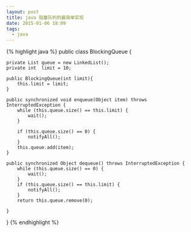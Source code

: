 ```yaml
---
layout: post
title: java 阻塞队列的最简单实现
date: 2015-01-06 18:09
tags:
  - java
---
```

{% highlight java %}
public class BlockingQueue {

    private List queue = new LinkedList();
    private int  limit = 10;

    public BlockingQueue(int limit){
        this.limit = limit;
    }

    public synchronized void enqueue(Object item) throws InterruptedException {
        while (this.queue.size() == this.limit) {
            wait();
        }

        if (this.queue.size() == 0) {
            notifyAll();
        }
        this.queue.add(item);
    }

    public synchronized Object dequeue() throws InterruptedException {
        while (this.queue.size() == 0) {
            wait();
        }
        if (this.queue.size() == this.limit) {
            notifyAll();
        }
        return this.queue.remove(0);

    }
}
{% endhighlight %}
